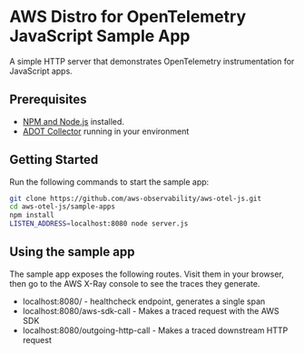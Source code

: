 # AWS Distro for OpenTelemetry JavaScript Sample App

A simple HTTP server that demonstrates OpenTelemetry instrumentation for JavaScript apps.

## Prerequisites

* [NPM and Node.js](https://nodejs.org/en/download/) installed.
* [ADOT Collector](https://aws-otel.github.io/docs/getting-started/collector) running in your environment

## Getting Started

Run the following commands to start the sample app:

```bash
git clone https://github.com/aws-observability/aws-otel-js.git
cd aws-otel-js/sample-apps
npm install
LISTEN_ADDRESS=localhost:8080 node server.js
```

## Using the sample app

The sample app exposes the following routes. Visit them in your browser, then go to the AWS X-Ray console to see the traces they generate.

* localhost:8080/ - healthcheck endpoint, generates a single span
* localhost:8080/aws-sdk-call - Makes a traced request with the AWS SDK
* localhost:8080/outgoing-http-call - Makes a traced downstream HTTP request

